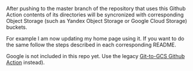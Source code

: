 After pushing to the master branch of the repository that uses this Github Action contents of its directories will be syncronized with corresponding Object Storage (such as Yandex Object Storage or Google Cloud Storage) buckets.

For example I am now updating my home page using it. If you want to do the same follow the steps described in each corresponding README.

Google is not included in this repo yet. Use the legacy [Git-to-GCS Github Action](https://github.com/Nakilon/git-to-gcs) instead).

